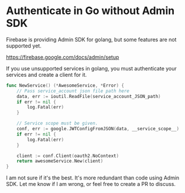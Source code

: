 Authenticate in Go without Admin SDK
======================================

Firebase is providing Admin SDK for golang, but some features are not supported yet.

https://firebase.google.com/docs/admin/setup

If you use unsupported services in golang, you must authenticate your services and create a client for it.

```go
func NewService() (*AwesomeService, *Error) {
    // Pass service_account json file path here
    data, err := ioutil.ReadFile(service_account_JSON_path)
	if err != nil {
		log.Fatal(err)
    }

    // Service scope must be given.
    conf, err := google.JWTConfigFromJSON(data, __service_scope__)
	if err != nil {
		log.Fatal(err)
	}

    client := conf.Client(oauth2.NoContext)
    return awesomeService.New(client)
}
```

I am not sure if it's the best. It's more redundant than code using Admin SDK.
Let me know if I am wrong, or feel free to create a PR to discuss.
